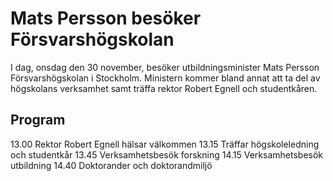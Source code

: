 # Mats Persson besöker Försvarshögskolan

I dag, onsdag den 30 november, besöker utbildningsminister Mats Persson Försvarshögskolan i Stockholm. Ministern kommer bland annat att ta del av högskolans verksamhet samt träffa rektor Robert Egnell och studentkåren.

## Program

13.00 Rektor Robert Egnell hälsar välkommen
13.15 Träffar högskoleledning och studentkår
13.45 Verksamhetsbesök forskning
14.15 Verksamhetsbesök utbildning
14.40 Doktorander och doktorandmiljö
